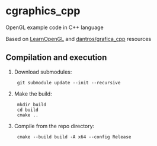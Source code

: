 # cgraphics_cpp
OpenGL example code in C++ language 

Based on [LearnOpenGL](https://learnopengl.com/) and [dantros/grafica_cpp](https://github.com/dantros/grafica_cpp) resources

## Compilation and execution

1. Download submodules:

        git submodule update --init --recursive

2. Make the build:

        mkdir build
        cd build
        cmake ..

3. Compile from the repo directory:

        cmake --build build -A x64 --config Release
